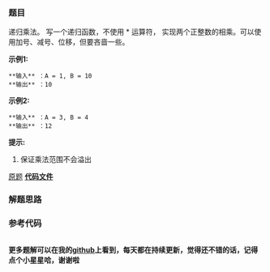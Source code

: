 ### 题目
递归乘法。 写一个递归函数，不使用 * 运算符， 实现两个正整数的相乘。可以使用加号、减号、位移，但要吝啬一些。

**示例1:**

    
    
    **输入** ：A = 1, B = 10
    **输出** ：10
    

**示例2:**

    
    
    **输入** ：A = 3, B = 4
    **输出** ：12
    

**提示:**

  1. 保证乘法范围不会溢出

[原题](https://leetcode-cn.com/problems/recursive-mulitply-lcci/)    **[代码文件]()**


### 解题思路




### 参考代码

```go


```




**更多题解可以在我的[github](https://github.com/LZH139/leetcode_Go)上看到，每天都在持续更新，觉得还不错的话，记得点个小星星哈，谢谢啦**
